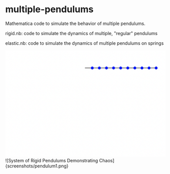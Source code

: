 # multiple-pendulums
Mathematica code to simulate the behavior of multiple pendulums.

rigid.nb:   code to simulate the dynamics of multiple, "regular" pendulums

elastic.nb: code to simulate the dynamics of multiple pendulums on springs


![System of Rigid Pendulums at Rest](screenshots/pendulum0.png)
![System of Rigid Pendulums Demonstrating Chaos]{screenshots/pendulum1.png}
